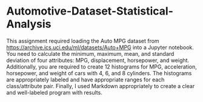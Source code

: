 # Automotive-Dataset-Statistical-Analysis
This assignment required loading the Auto MPG dataset from https://archive.ics.uci.edu/ml/datasets/Auto+MPG into a Jupyter notebook. You need to calculate the minimum, maximum, mean, and standard deviation of four attributes: MPG, displacement, horsepower, and weight. Additionally, you are required to create 12 histograms for MPG, acceleration, horsepower, and weight of cars with 4, 6, and 8 cylinders. The histograms are appropriately labeled and have appropriate ranges for each class/attribute pair. Finally, I used Markdown appropriately to create a clear and well-labeled program with results.
